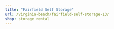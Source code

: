 ```yaml
---
title: "Fairfield Self Storage"
url: /virginia-beach/fairfield-self-storage-13/
shop: storage rental
---
```

